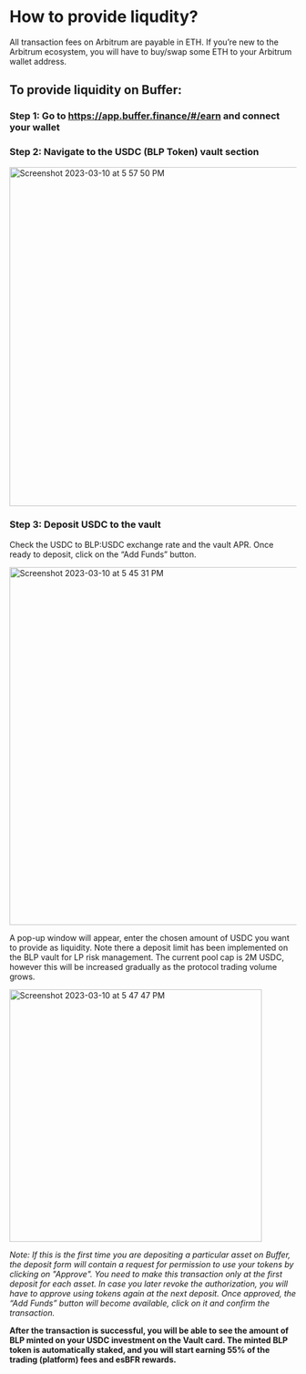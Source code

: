 # How to provide liqudity?

All transaction fees on Arbitrum are payable in ETH. If you’re new to the Arbitrum ecosystem, you will have to buy/swap some ETH to your Arbitrum wallet address.

## To provide liquidity on Buffer:

### Step 1: Go to https://app.buffer.finance/#/earn and connect your wallet

### Step 2: Navigate to the USDC (BLP Token) vault section

<img width="595" alt="Screenshot 2023-03-10 at 5 57 50 PM" src="https://user-images.githubusercontent.com/126849045/224316072-be0fe9d9-d7e0-412c-9bc5-433f08ef71db.png">

### Step 3: Deposit USDC to the vault

Check the USDC to BLP:USDC exchange rate and the vault APR. Once ready to deposit, click on the “Add Funds” button. 

<img width="628" alt="Screenshot 2023-03-10 at 5 45 31 PM" src="https://user-images.githubusercontent.com/126849045/224316630-05a53f3b-b10a-4433-933e-e38af11514be.png">

A pop-up window will appear, enter the chosen amount of USDC you want to provide as liquidity. Note there a deposit limit has been implemented on the BLP vault for LP risk management. The current pool cap is 2M USDC, however this will be increased gradually as the protocol trading volume grows. 

<img width="443" alt="Screenshot 2023-03-10 at 5 47 47 PM" src="https://user-images.githubusercontent.com/126849045/224314824-2eb4accd-17ae-4c71-906d-b2c66a5151e4.png">

_Note: If this is the first time you are depositing a particular asset on Buffer, the deposit form will contain a request for permission to use your tokens by clicking on "Approve". You need to make this transaction only at the first deposit for each asset. In case you later revoke the authorization, you will have to approve using tokens again at the next deposit. Once approved, the “Add Funds” button will become available, click on it and confirm the transaction._

**After the transaction is successful, you will be able to see the amount of BLP minted on your USDC investment on the Vault card. The minted BLP token is automatically staked, and you will start earning 55% of the trading (platform) fees and esBFR rewards.**



